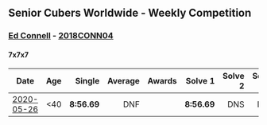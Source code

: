 ## Senior Cubers Worldwide - Weekly Competition
### [Ed Connell](../ed_connell.md) - [2018CONN04](https://www.worldcubeassociation.org/persons/2018CONN04?event=777)

#### 7x7x7

| Date | Age | Single | Average | Awards | Solve 1 | Solve 2 | Solve 3 | Video |
| :--: | :--: | --: | --: | :--: | --: | --: | --: | :-- |
| [2020-05-26](../../results/777/2020-05-26.md) | <40 | **8:56.69** | DNF |  | **8:56.69** | DNS | DNS | [Link](https://www.facebook.com/events/637852836799991/permalink/640364566548818/) |


<!-- Global site tag (gtag.js) - Google Analytics -->
<script async src="https://www.googletagmanager.com/gtag/js?id=UA-86348435-3"></script>
<script>window.dataLayer = window.dataLayer || []; function gtag() {dataLayer.push(arguments);} gtag('js', new Date()); gtag('config', 'UA-86348435-3');</script>
